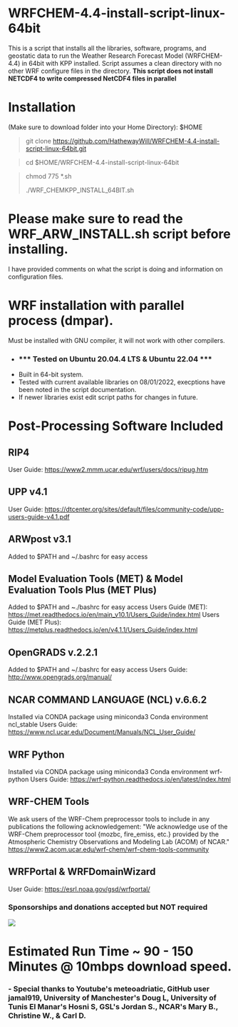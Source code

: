 # WRFCHEM-4.4-install-script-linux-64bit
This is a script that installs all the libraries, software, programs, and geostatic data to run the Weather Research Forecast Model (WRFCHEM-4.4) in 64bit with KPP installed. 
Script assumes a clean directory with no other WRF configure files in the directory.
**This script does not install NETCDF4 to write compressed NetCDF4 files in parallel**



# Installation 
(Make sure to download folder into your Home Directory): $HOME


> git clone https://github.com/HathewayWill/WRFCHEM-4.4-install-script-linux-64bit.git

> cd $HOME/WRFCHEM-4.4-install-script-linux-64bit

> chmod 775 *.sh
>
> ./WRF_CHEMKPP_INSTALL_64BIT.sh

# Please make sure to read the WRF_ARW_INSTALL.sh script before installing.  
I have provided comments on what the script is doing and information on configuration files.


# WRF installation with parallel process (dmpar).
Must be installed with GNU compiler, it will not work with other compilers.

-  ### *** Tested on Ubuntu 20.04.4 LTS & Ubuntu 22.04 ***
- Built in 64-bit system.
- Tested with current available libraries on 08/01/2022, execptions have been noted in the script documentation. 
- If newer libraries exist edit script paths for changes in future.

# Post-Processing Software Included
## RIP4
User Guide: https://www2.mmm.ucar.edu/wrf/users/docs/ripug.htm
## UPP v4.1
User Guide: https://dtcenter.org/sites/default/files/community-code/upp-users-guide-v4.1.pdf
## ARWpost v3.1
Added to $PATH and ~/.bashrc for easy access
## Model Evaluation Tools (MET) & Model Evaluation Tools Plus (MET Plus)
Added to $PATH and ~./bashrc for easy access
Users Guide (MET): https://met.readthedocs.io/en/main_v10.1/Users_Guide/index.html
Users Guide (MET Plus): https://metplus.readthedocs.io/en/v4.1.1/Users_Guide/index.html
## OpenGRADS v.2.2.1
Added to $PATH and ~/.bashrc for easy access
Users Guide: http://www.opengrads.org/manual/
## NCAR COMMAND LANGUAGE (NCL) v.6.6.2
 Installed via CONDA package using miniconda3
 Conda environment ncl_stable
 Users Guide: https://www.ncl.ucar.edu/Document/Manuals/NCL_User_Guide/
## WRF Python
 Installed via CONDA package using miniconda3
 Conda environment wrf-python
Users Guide: https://wrf-python.readthedocs.io/en/latest/index.html
## WRF-CHEM Tools
 We ask users of the WRF-Chem preprocessor tools to include in any publications the following acknowledgement:
 "We acknowledge use of the WRF-Chem preprocessor tool {mozbc, fire_emiss, etc.} provided by the Atmospheric Chemistry Observations and Modeling Lab (ACOM) of NCAR."
 https://www2.acom.ucar.edu/wrf-chem/wrf-chem-tools-community
## WRFPortal & WRFDomainWizard
User Guide: https://esrl.noaa.gov/gsd/wrfportal/

### Sponsorships and donations accepted but NOT required
[![](https://img.shields.io/static/v1?label=Sponsor&message=%E2%9D%A4&logo=GitHub&color=%23fe8e86)](https://github.com/sponsors/HathewayWill)


# Estimated Run Time ~ 90 - 150 Minutes @ 10mbps download speed.
### - Special thanks to  Youtube's meteoadriatic, GitHub user jamal919, University of Manchester's  Doug L, University of Tunis El Manar's Hosni S, GSL's Jordan S., NCAR's Mary B., Christine W., & Carl D.


